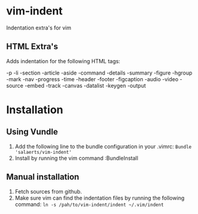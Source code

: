 vim-indent
==========

Indentation extra's for vim

HTML Extra's
------------

Adds indentation for the following HTML tags:

-p
-li
-section
-article
-aside
-command
-details
-summary
-figure
-hgroup
-mark
-nav
-progress
-time
-header
-footer
-figcaption
-audio
-video
-source
-embed
-track
-canvas
-datalist
-keygen
-output

Installation
============

Using Vundle
------------

1. Add the following line to the bundle configuration in your .vimrc:
   `Bundle 'salaerts/vim-indent'`
2. Install by running the vim command :BundleInstall

Manual installation
-------------------

1. Fetch sources from github.
2. Make sure vim can find the indentation files by running the following command:
   `ln -s /pah/to/vim-indent/indent ~/.vim/indent`

